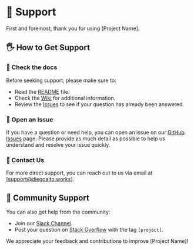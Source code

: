 # 🦺 Support

First and foremost, thank you for using [Project Name].

## 🖐️ How to Get Support

### 📖 Check the docs

Before seeking support, please make sure to:

- Read the [README](https://github.com/diegoaltoworks/[project]/blob/main/README.md) file.
- Check the [Wiki](https://github.com/diegoaltoworks/[project]/wiki) for additional information.
- Review the [Issues](https://github.com/diegoaltoworks/[project]/issues) to see if your question has already been answered.

### 🐛 Open an Issue

If you have a question or need help, you can open an issue on our [GitHub Issues](https://github.com/diegoaltoworks/[project]/issues) page. Please provide as much detail as possible to help us understand and resolve your issue quickly.

### 📧 Contact Us

For more direct support, you can reach out to us via email at [support@diegoalto.works].

## 🖖 Community Support

You can also get help from the community:

- Join our [Slack Channel](https://diegoaltoworks.slack.com/archives/C07KUMWP2DB).
- Post your question on [Stack Overflow](https://stackoverflow.com/) with the tag `[project]`.

We appreciate your feedback and contributions to improve [Project Name]!